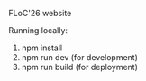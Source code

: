 FLoC'26 website

Running locally:
 1) npm install
 2) npm run dev  (for development)
 3) npm run build  (for deployment)
